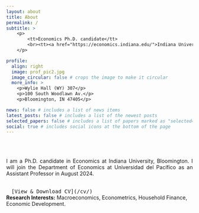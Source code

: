 ```yaml
---
layout: about
title: About
permalink: /
subtitle: >
    <p>
        <tt>Economics Ph.D. candidate</tt>
        <br><tt><a href="https://economics.indiana.edu/">Indiana University</a></tt>
    </p>

profile:
  align: right
  image: prof_pic2.jpg
  image_circular: false # crops the image to make it circular
  more_info: >
    <p>Wylie Hall (WY) 307</p>
    <p>100 South Woodlawn Av.</p>
    <p>Bloomington, IN 47405</p>

news: false # includes a list of news items
latest_posts: false # includes a list of the newest posts
selected_papers: false # includes a list of papers marked as "selected={true}"
social: true # includes social icons at the bottom of the page
---
```


<br>
<br>
<p align="justify">
I am a Ph.D. candidate in Economics at Indiana University, Bloomington. I will join the Department of Economics at Universidad del Pacífico as an Assistant Professor in August 2024. 
</p>


<br>
<i class="fas fa-download"></i>&#8195;<tt>[View & Download CV](/cv/)</tt>

<br>
<strong>Research Interests:</strong> Macroeconomics, Econometrics, Household Finance, Economic Development.


